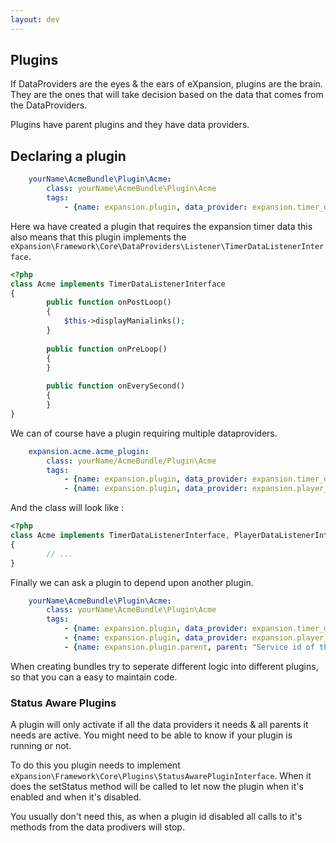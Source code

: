 ```yaml
---
layout: dev
---
```


## Plugins

If DataProviders are the eyes & the ears of eXpansion, plugins are the brain. 
They are the ones that will take decision based on the data that comes from the DataProviders. 

Plugins have parent plugins and they have data providers. 

## Declaring a plugin 

```yaml
    yourName\AcmeBundle\Plugin\Acme:
        class: yourName\AcmeBundle\Plugin\Acme
        tags:
            - {name: expansion.plugin, data_provider: expansion.timer_data}
```

Here wa have created a plugin that requires the expansion timer data this also means that this plugin implements the `eXpansion\Framework\Core\DataProviders\Listener\TimerDataListenerInterface`.

```php
<?php 
class Acme implements TimerDataListenerInterface 
{
        public function onPostLoop()
        {
            $this->displayManialinks();
        }
    
        public function onPreLoop()
        {
        }
    
        public function onEverySecond()
        {
        }
}
```

We can of course have a plugin requiring multiple dataproviders.

```yaml
    expansion.acme.acme_plugin:
        class: yourName/AcmeBundle/Plugin\Acme
        tags:
            - {name: expansion.plugin, data_provider: expansion.timer_data}
            - {name: expansion.plugin, data_provider: expansion.player_data}
```

And the class will look like : 

```php
<?php 
class Acme implements TimerDataListenerInterface, PlayerDataListenerInterface
{
        // ...
}
```

Finally we can ask a plugin to depend upon another plugin. 

```yaml
    yourName\AcmeBundle\Plugin\Acme:
        class: yourName\AcmeBundle\Plugin\Acme
        tags:
            - {name: expansion.plugin, data_provider: expansion.timer_data}
            - {name: expansion.plugin, data_provider: expansion.player_data}
            - {name: expansion.plugin.parent, parent: "Service id of the plugin it requires to run"}
```

When creating bundles try to seperate different logic into different plugins, so that you can a easy to maintain code. 

### Status Aware Plugins

A plugin will only activate if all the data providers it needs & all parents it needs are active. You  might need to be able to know
if your plugin is running or not. 

To do this you plugin needs to implement `eXpansion\Framework\Core\Plugins\StatusAwarePluginInterface`. 
When it does the setStatus method will be called to let now the plugin when it's enabled and when it's disabled.

You usually don't need this, as when a plugin id disabled all calls to it's methods from the data prodivers will stop.
